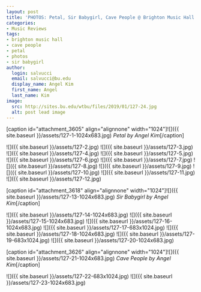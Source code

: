 ```yaml
---
layout: post
title: 'PHOTOS: Petal, Sir Babygirl, Cave People @ Brighton Music Hall 1/27'
categories:
- Music Reviews
tags:
- brighton music hall
- cave people
- petal
- photos
- sir babygirl
author:
  login: salvucci
  email: salvucci@bu.edu
  display_name: Angel Kim
  first_name: Angel
  last_name: Kim
image:
  src: http://sites.bu.edu/wtbu/files/2019/01/127-24.jpg
  alt: post lead image
---
```

\[caption id="attachment\_3605" align="alignnone" width="1024"\]![]({{ site.baseurl }}/assets/127-1-1024x683.jpg) _Petal by Angel Kim_\[/caption\]

![]({{ site.baseurl }}/assets/127-2.jpg) ![]({{ site.baseurl }}/assets/127-3.jpg) ![]({{ site.baseurl }}/assets/127-4.jpg) ![]({{ site.baseurl }}/assets/127-5.jpg) ![]({{ site.baseurl }}/assets/127-6.jpg) ![]({{ site.baseurl }}/assets/127-7.jpg) ![]({{ site.baseurl }}/assets/127-8.jpg) ![]({{ site.baseurl }}/assets/127-9.jpg) ![]({{ site.baseurl }}/assets/127-10.jpg) ![]({{ site.baseurl }}/assets/127-11.jpg) ![]({{ site.baseurl }}/assets/127-12.jpg)

\[caption id="attachment\_3618" align="alignnone" width="1024"\]![]({{ site.baseurl }}/assets/127-13-1024x683.jpg) _Sir Babygirl by Angel Kim_\[/caption\]

![]({{ site.baseurl }}/assets/127-14-1024x683.jpg) ![]({{ site.baseurl }}/assets/127-15-1024x683.jpg) ![]({{ site.baseurl }}/assets/127-16-1024x683.jpg) ![]({{ site.baseurl }}/assets/127-17-683x1024.jpg) ![]({{ site.baseurl }}/assets/127-18-1024x683.jpg) ![]({{ site.baseurl }}/assets/127-19-683x1024.jpg) ![]({{ site.baseurl }}/assets/127-20-1024x683.jpg)

\[caption id="attachment\_3626" align="alignnone" width="1024"\]![]({{ site.baseurl }}/assets/127-21-1024x683.jpg) _Cave People by Angel Kim_\[/caption\]

![]({{ site.baseurl }}/assets/127-22-683x1024.jpg) ![]({{ site.baseurl }}/assets/127-23-1024x683.jpg)